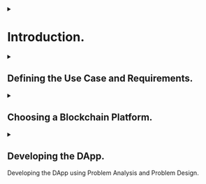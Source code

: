 <details>
<summary>

# Introduction.
</summary>

Welcome to my NFT auction workshop! This workshop will teach you the basics of programming a NFT auction using the reach programming language. Reach is a powerful and easy to use programming language that is perfect for creating NFT auctions. This workshop will cover the following topics:

1. Common Terminologies.

1. Define the use case and requirements for the DApp.

2. Choose a suitable blockchain platform on which to build the DApp.

3. Develop the DApp using the chosen blockchain platform’s programming language and tools.


I hope you enjoy this workshop!

In this workshop, we will be introducing the NFT auction workshop and the reach programming language.
> The purpose of the workshop is to walk you through the thought process that went into developing the DApp. If you are looking for a step-by-step approach, please refer to the [NFT Auction Tutorial](https://github.com/BMscis/reach-tutorial/blob/workshop/Documentation/Tutorial/Full/full.md).

Here are some of the key concepts that we will be repeating throughout the workshop:

## [What is Reach Programming Language](https://docs.reach.sh/rsh/)

The reach programming language is a language specifically designed for writing smart contracts on the blockchain. It is a statically typed, functional programming language that can be used on multiple blockchains with a focus on safety and security. 

## [What is an auction?]()

An auction is a process of buying and selling goods or services by offering them up for bid, taking bids, and then selling the item to the highest bidder.

## [What is a NFT?]()
a NFT is a non-fungible token. This means that each NFT is unique and not interchangeable with any other NFT.

## [What is a DApp?]()

 A DApp is a type of decentralized application that is governed by a set of rules encoded on the blockchain.

## [What is a smart contract?]()

A smart contract is a computer program that runs on the blockchain and automatically executes transactions when certain conditions are met.

## [What is a token?]()

A token is a digital asset that is used to represent a stake in a decentralized application. Tokens can be used to purchase goods and services, or to participate in governance.

## [What is a blockchain?]()

A blockchain is a distributed database that is used to store data in a secure and tamper-proof way. Blockchains are used to power decentralized applications.

</details>

<details>
<summary>

## Defining the Use Case and Requirements.       

</summary>
<p>
<ul>
<li>

## Use Cases

A NFT auction is a mechanism for exchanging NFTs between participants. The use case is to allow two or more parties to trade NFTs without the need for a third-party intermediary. The requirements are that the auction be secure, transparent, and efficient.
</li>
<li>

## Requirements.

- You will need [Reach Programming language](https://docs.nftworkshop.com/en/latest/getting-started.html) installed on your computer. We are going to use Reach for our backend contract.

- One of the advantages of Reach is that it can support multiple blockchains and can be compiled to [different programming languages](https://docs.reach.sh/guide/rpc/#guide-rpc). For simplicity we will use [Reach in JavaScript](https://docs.reach.sh/frontend/#ref-frontends). This means we will need [NodeJs](https://nodejs.org/en/) installed.
</li>
</ul>
</p>
</details>

<details>
<summary>

## Choosing a Blockchain Platform.        
</summary>
<p>

Reach is a programming language that supports multiple blockchains, including Algorand, Ethereum, and Conflux. This allows developers to create applications that can interact with multiple blockchain networks. This makes Reach a powerful tool for building cross-chain applications.

What this means is that we can write just one contract and let Reach deal with the complexities of deploying it to multiple blockchains.

You can learn more about that here:

👉 [Using Reach with multiple blockchains](https://docs.reach.sh/networks/#ref-network-algo)
</p>
</details>

<details>
<summary>

## Developing the DApp.        

Developing the DApp using Problem Analysis and Problem Design.
</summary>
<p>

<details>
<summary>

### Problem Analysis

Now that we have a basic understanding of the concepts we need to know, we can start to ask some critical questions.
</summary>
<p>

As a programmer we need to understand the problem that we are trying to solve. Here's a run through of the questions that pop up in my head.

1. What is the purpose of the auction?

> Our purpose is to create a DApp that autonomously runs a safe and secure auction that allows users to buy and sell items.

2. What is the value of the NFT being auctioned?

> The value of the NFT is determined by the owner of the NFT.

3. What is the minimum bid?

> For simplicity, we can use the asset price as the minimum bid.

4. What is the duration of the auction?

> The duration of the auction can be fixed or can be determined by the deployer of the DApp.

5. How will the auction be conducted?

> The auction will be conducted by the DApp itself.

6. What is the NFT being auctioned?

> Again, for simplicity, we will limit the auctioned NFT's to images.

7. How many bidders are there?

> Ideally, we would love to have as many bidders as possible.

10. When is the auction over?

> The auction will be over when the auction duration has elapsed.

11. How will the auction be secured?

> The auction will be secured using Reach programming language.
</p>

These questions are pertinent to the development of an internal conversation. However, 
because we are developing a DApp, we can reframe the problem by limiting the questions 
to defining the data that we expect the DApp to handle:

<details>
<summary>

#### Performing Data Analysis.

Turning the information, we know to data.
</summary>
<p>
<ol>
<li>


##### What information does the DApp need to track?


- The NFT being auctioned.

- The NFT price.

- The NFT amount.

- The auction duration.

- The NFT owner.

- The last bid.

- The latest bid.

- Bidder Address.
</li>
<li>


##### What information does the DApp need to display?


Each participant in the auction will require the following information:

- The NFT being auctioned.

- The NFT price.

- The NFT amount.

- The auction duration.

However, depending on the role of the participant, the auction may limit how much information each participant has access to.

If the participant is an auctioneer, for example, they can access functions that only they have access to. Such as:

- Adding an NFT to the contract.

- Deciding when the auction will start.


The bidder, on the other hand, does not need to know much. In fact, once a bidder joins the DApp, all they need to see is the highest bid price.
</li>
<li>


##### How should the app handle user input?


The DApp needs to differentiate private data and public data. Private data should only be accessible to a local computer while public data can be displayed
on the blockchain.
</li>

</ol>
</p>
</details>
<details>
<summary>

#### Functional Requirements.

In this section, we look at the functions provided by the Reach language that we can use to run the auction.
</summary>
<p>
<ol>
<li>


##### How can we create a new DApp in Reach.


We'll have to take a look at the Reach syntax to conform to the methods available to us?
</li>
<li>


##### How will we send the NFT to the contract?


To ensure that the DApp is truly decentralized, we'll need the deployer to forfeit ownership of the NFT until the 
auction is over.
</li>
<li>


##### How can we publish the NFT being auctioned to the blockchain.


We'll have to make the NFT information public to all participants.
</li>
<li>


##### How can we allow a bidder to OPT-IN to the DApp.


There has to be a frontend mechanism that allows the bidder to opt-in to the DApp
and place a bid.
</li>
<li>


##### How will we perform transfers?


Once the auction is done, we'll need to transfer the highest bid to the Auctioneer and the NFT to the winner.
</li>
</ol>
</p>
</details>
<details>
<summary>

#### Consensus Mechanisms.

We'll also need to look at what Reach offers when it comes to consensus.
</summary>
<p>

Reaching consensus means that all parties involved in a decision-making process agree on a course of action. This can be difficult to achieve, especially when there are multiple stakeholders with different interests and goals. However, consensus can be reached through careful deliberation and compromise.

<ol>
<li>


##### How can we ensure that the auction is conducted in a safe and secure manner?

</li>
<li>


##### How can we secure data that is private?

</li>
<li>


##### How can we run an open auction on the blockchain?

</li>
</ol>
</p>
</details>
</details>

<details>
<summary>

### Problem Design

Let us attempt to respond to the questions raised at [Problem Analysis](#problem-analysis).
</summary>
<p>

The goal of this workshop is to establish a NFT auction and have bidders race to see who can make the biggest bid in the shortest amount of time.

Let's go through some of the questions we need to address before we can start designing the DAPP.

#
<ol>

<li>

<details>
<summary>

#### [In which programming language will we build our DAPP?]()


[Reach](https://docs.reach.sh/#reach-top) is a domain-specific language for developing distributed applications. 
</summary>

<ol>
<li>
<details>
<summary>


##### [Reach Module](https://docs.reach.sh/rsh/module/)


The [Reach Module](https://docs.reach.sh/rsh/module/) must begin with a `version type` on the first line and stored in a `index.rsh` file.

</summary>
<p>

> index.rsh

```javascript
'reach 0.1';
```

> [Reach Syntax](https://docs.reach.sh/model/#ref-model-syntax) is written in **JavaScript** syntax.
</p>
</details>

</li>

<li>
<details>
<summary>


##### [Reach App](https://docs.reach.sh/rsh/module/#ref-programs-module-exprs).


The [Reach App](https://docs.reach.sh/rsh/module/#ref-programs-module-exprs) specifies the DAPP in it's entirety. It is the body of the DAPP.
</summary>
<p>

Reach uses [Module-level Identifiers](https://docs.reach.sh/rsh/module/#ref-programs-export) such as [export](https://docs.reach.sh/rsh/module/#ref-programs-export) to identify the module to be compiled.

> index.rsh

```javascript
export const main = Reach.App(() => {
  //DAPP body.
})
```

> The'main' function will contain all the functions we want to perform.
</p>
</details>

</li>

<li>
<details>
<summary>


##### [Reach Participant](https://docs.reach.sh/rsh/module/#ref-programs-module-exprs).


A [Participant](https://docs.reach.sh/model/#term_participant) is a logical actor that participates in a DAPP and is assigned an address on the consensus network. A Reach participant is capable of storing persistent data on the local state.
</summary>
<p>

> index.rsh

```javascript
export const main = Reach.App(() => {
  //DAPP body.
  const Auctioneer = Participant('Auctioneer', {
      //Auctioneer body
  });
})
```

> All the functions that the 'auctioneer' will need to perform will be housed within the 'Auctioneer body.'
</p>
</details>

</li>

<li>
<details>
<summary>


##### [Reach API](https://docs.reach.sh/rsh/appinit/#rsh_API).


A [Reach API](https://docs.reach.sh/rsh/appinit/#rsh_API) is a group of [Reach Participants](https://docs.reach.sh/rsh/module/#ref-programs-module-exprs) competing in a DAPP to achieve the same goal.
</summary>
<p>

> index.rsh

```javascript
export const main = Reach.App(() => {
  //DAPP body.
  const Bidder = API('Bidder', {
      //Bidder interface.
  });
})
```
> The primary distinction between a 'Reach Participant' and a 'Reach API' is that the latter can be called from the actors' frontend.

> The 'Bidder Interface' will contain all the functions that the 'bidder' will need to perform.
</p>
</details>

</li>

</ol>

</details>

</li>

<li>

<details>
<summary>

#### [Thinking Data Analysis.](#performing-data-analysis)

To decide which types to use to represent our data, we can use reach [Types](https://docs.reach.sh/rsh/compute/#ref-programs-types).
</summary>

We can examine our expected input and output and attempt to convert all of that information to [Reach Types.](https://docs.reach.sh/rsh/compute/#ref-programs-types)
<ol>

<li>
<details>
<summary>



##### Processing Output Data



Let's look at the `Reach Types` that we'll be using to represent our output data.
</summary>
<p>


##### Announcing a winner at the end of the auction.


- We will need the participant to learn new information in order to announce a winner:

  1. The winning bid.

  2. The Winner.


- How do we represent these two pieces of data in a DAPP?

  1. The winning bid can be represented by a [UInt type](https://docs.reach.sh/rsh/compute/#rsh_UInt).

  2.  The winner can be represented by a [Address type](https://docs.reach.sh/rsh/compute/#rsh_Address).


</p>
</details>
</li>

<li>

<details>
<summary>


##### Processing Input Data

##


Let's look at the 'Reach Types' we'll be using to represent our input data.
</summary>
<p>


##### Adding the NFT for the auction.


- We will need the following data to add a NFT to the contract:

  1. The NFT ID.

  2. The NFT price / starting bid.

  3. The auction duration.


- How can we represent this information in a DAPP ?

  1. To represent the NFT ID, we can use a [Token type](https://docs.reach.sh/rsh/compute/#rsh_Token).

  2. Because the price is a number, we can represent it with a [UInt type](https://docs.reach.sh/rsh/compute/#rsh_UInt).

  3. We can represent the auction duration with a [UInt type](https://docs.reach.sh/rsh/compute/#rsh_UInt), which will represent block height rather than actual time.


</p>
</details>

</li>
</ol>

</details>

</li>


<li>

<details>
<summary>

#### [Testing Functional Requirements.](#functional-requirements)

To decide which types to use to represent our data, we can use the Reach [Functions type](https://docs.reach.sh/rsh/compute/#rsh_Fun).
</summary>

Reach [Functions type](https://docs.reach.sh/rsh/compute/#rsh_Fun) will be useful for more efficiently arranging input and output data.

<ol>

<li>
<details>
<summary>


##### Output Functions.



Output functions that will notify our frontend.
</summary>
<p>
<ol>

<li>


##### [At the end of the auction, a winner is announced.](#show-outcome)


- We will need the participant to learn new information in order to announce a winner:

  1. The winning bid.

  2. The Winner.


- We've already established how to represent data; now let's look at how to send this information to the frontend.

```javascript

//showOutcone function.
showOutcome: Fun([Address, UInt], Null),

```

`showOutcome` is a function that does not expect a return value and sends the `[Address, UInt]` which are the '[winner, winning bid]' to the frontend.
</li>

<li>


##### [Transferring the NFT to the winner.](#transfer-nft)


- We will need to transfer the NFT from the contract to the winner once the auction is completed.

- Reach provides a [Transfer function](https://docs.reach.sh/rsh/compute/#rsh_transfer), which is a consensus step that instructs the contract to send a token to the specified address.

```javascript

transfer(`UInt`,`Token`).to(`Address`);
```

When a condition is met, `transfer` takes a `amount` (`UInt`), a `Token`, and transfers the amount to an `Address`.
</li>
<li>


##### [Transferring the highest bid to the auctioneer.](#transfer-amount)


- Once the auction is over, we must transfer the highest bid to the auctioneer.

- Reach provides a [Transfer function](https://docs.reach.sh/rsh/compute/#rsh_transfer), which is a consensus step that instructs the contract to send a token to the specified address.

```javascript

transfer(`UInt`).to(`Address`);
```

When a condition is met, `transfer` takes a `amount` (`UInt`) and transfers it to a `Address`.
</li>
</ol>

</p>
</details>
</li>

<li>
<details>
<summary>


##### Input Functions.



Input functions will be used to inform our frontend about what the backend expects, as well as to call backend functions from the frontend.
</summary>
<p>
<ol>

<li>


##### [Receiving the NFT to be auctioned from the frontend.](#get-sale)


Because it is the auctioneers' responsibility to include the NFT in the contract, we will ensure that only the Auctioneer is capable of setting the NFT.

We can use an 'interact' function to obtain information from the frontend whenever a participant backend requires it.

Here is the information we will require from the auctioneer:

1. The NFT ID.

2. The NFT price / starting bid.

3. The auction duration.


- We've already determined how to represent the data; now let's look at how to get this information from the frontend.

```javascript
//getSale function
  getSale: Fun([],[Token, UInt, UInt]),
```

`getSale` function expects the [Token, UInt, UInt]/([nftId, price, auctionTime]) from the frontend.

Reach also includes an [Object](https://docs.reach.sh/rsh/compute/#rsh_Object) type for nesting other types.

```javascript
Object({
  nftId: Token,
  minBid: UInt,
  lenInBlocks: UInt,
})
```

Let's add this to the function:

```javascript
getSale: Fun([], Object({
  nftId: Token,
  minBid: UInt,
  lenInBlocks: UInt,
}))
```
</li>

<li>


##### [Allowing a bidder to place a bid.](#place-bid)


- Bidders must also place a bid, i.e., call a bid function from the frontend.

```javascript

bid: Fun([UInt], Null),

```

`bid` expects a number from the frontend which a Bidder address will be attached to during the auction.
</li>

<li>


##### [Alerting when the auction is ready.](#auction-ready)


- When the auction is ready to begin, we can also notify the Auctioneer.

```javascript

auctionReady: Fun([], Null),

```

`auctionReady` notifies the Auctioneer frontend when the auction is ready.
</li>

</ol>

</p>
</details>
</li>
</ol>
</details>
</li>

<li>

<details>
<summary>

#### [Looking at Consensus Mechanisms.](#consensus-mechanisms)

Introduction to [Reach Steps](https://docs.reach.sh/rsh/step/)
</summary>

In this section, we will introduce new concepts that will help you understand how Reach works.

Reach can be in two states:
- Local step
- Consensus step

The majority of DAPPs include a creator, an actor, a wager, and a condition. Before a contract becomes autonomous, the creator publishes the wager and condition criteria. Once the creator has done this, they have no control over the outcome and cannot pause the contract once it has begun. The bidder can view the contract on the blockchain and decide whether to participate.

Local steps are performed locally by a single actor, whereas consensus steps are performed on the blockchain in consensus.
Local steps exist to ensure that each actor is unaware of what any other actor is up to in order to improve anonymity and security. 

If they choose to make the information public, they must go through a consensus step and publish it on the blockchain.
Consensus steps also ensure that the contract's core logic and conditions are run on the blockchain, where all active actors can see what is happening.

Let's go over the tasks that we'll need to complete in order to have a successful auction:
<ol>

<li>
<details>
<summary>


##### [Adding Actors]()

##


We've already decided [how we'll represent our data](#data-types), and we've established [functions that can be used](#functions) to get the necessary data; the last step is to incorporate the functions into classes that can perform logic and store states. They are referred to as [Participants](https://docs.reach.sh/rsh/appinit/#rsh_Participant) in Reach.
</summary>
<p>
<ol>

<li>


##### [Adding an Auctioneer Participant]()


- We saw how to collect data using input and output functions in the [functions](#functions) section; now let's add the necessary data to our auctioneer participant.

```javascript
const Auctioneer = Participant('Auctioneer', {
  //getSale function.
  getSale: Fun([], Object({
      nftId: Token,
      minBid: UInt,
      lenInBlocks: UInt,
  })),
  //auctionReady function.
  auctionReady: Fun([], Null),

  //seeBid function.
  seeBid: Fun([Address, UInt], Null),

  //showOutcome function.
  showOutcome: Fun([Address, UInt], Null),
});
```
- Here, we create an Auctioneer participant with the name 'Auctioneer' and the auction data.

- We used the [`getSale`](#get-sale) function to get the NFT data from the frontend.

- We used the [`auctionReady`](#auction-ready) function to notify the Auctioneer when the auction is ready.

- We used the [`seeBid`](#see-bid) function to notify the Auctioneer when a bidder has placed a bid.

- We used the [`showOutcome`](#show-outcome) function to notify the Auctioneer when the auction is over and who the winner is.

</li>

<li>


##### [Adding a Bidder Participant.]()


- A participant class will also be used for the bidder. However, unlike the Auctioneer, who is a single actor, we anticipate that multiple bidders will be added to the contract.

- Reach provides a way of representing multiple participants with the [Reach API](https://docs.reach.sh/rsh/appinit/#rsh_API) class.

- Consider the API to be a representation of multiple participants racing toward a common goal.

- In our case, we anticipate that Bidders will be able to [place a bid](#place-bid).

```javascript
const Bidder = API('Bidder', {
  //Bidder interface.
  bid: Fun([UInt], Tuple(UInt,Address, UInt)),
});
```
- A Bidder interface is available for representing multiple bidders.

- Each bidder will have a [bid](#place-bid) function through which they can place a bid.

> One benefit of the Reach API is that functions can be called from the frontend.

</li>

</ol>

</p>
</details>
</li>

<li>
<details>
<summary>



##### [Initializing the contract.](https://docs.reach.sh/rsh/appinit/#init)

##


What happens after the actors/participants are created.
</summary>
<p>

So far we've only discussed the API and the Participant. However, there are
other [Reach interfaces](https://docs.reach.sh/rsh/appinit/#ref-programs-appinit-exprs) that we have not covered include [Views](https://docs.reach.sh/rsh/appinit/#ref-programs-appinit-view) and [Events](https://docs.reach.sh/rsh/appinit/#rsh_Events).

These interfaces represent which functions and classes the frontend should replicate and should be placed before the 'init()' statement.

```javascript

const newParticipant = Participant(participantName, participantInteractInterface)

const newAPI = API(APIName, APIInteractInterface)

const newView = View(ViewName, ViewInteractInterface)

const newEvent = Events(EventName, EventInteractInterface)

init()

// Consensus step or local step.
```
`init()` symbolizes the beginning of the DApp to be compiled. In other words, anything that follows the `init` statement is either a local step or a consensus step.
</p>
</details>
</li>

<li>
<details>
<summary>



##### [Using Local Steps.](https://docs.reach.sh/model/#term_local%20step)

##


What follows the 'init()' statement.
</summary>
<p>

<ul>
<li>


##### [Local Private](https://docs.reach.sh/model/#p_33) Step.

When the 'init()' statement is executed, the DApp enters a [local private](https://docs.reach.sh/model/#p_33) step.
This means that any information accessed is only available on the participant's local machine.
</li>
<li>


##### [Local Public](https://docs.reach.sh/model/#p_33) Step.

Local private is not very useful if we have information that we need other actors to access, such as NFT data.
So, how do we make the transition from local private to local public?

- To accomplish this, we use [Reach declassify](https://docs.reach.sh/rsh/local/#rsh_declassify).

> [Reach declassify](https://docs.reach.sh/rsh/local/#rsh_declassify) allows you to send data from the frontend to the backend. To get the NFT information from the frontend, let's test this with the 'Auctioneer' participants' ['getSale'](#get-sale) function.

```javascript
//declassify function.
Auctioneer.only(() => {
  const {nftId, minBid, lenInBlocks} = declassify(interact.getSale());
});
```
- `Auctioneer.[only]()` function makes sure that only the `Auctioneer` i.e., the creator of the contract, can access this function.

- `interact` is a function used to get information from the frontend.

- `declassify` makes the information public.

> Here, we are interacting with the `Auctioneer` frontend and `await`ing the result (const {nftId, minBid, lenInBlocks}).

The information is public but it's still local. Let's move to a consensus step to publicize the information on the contract.
</li>
</ul>


</p>
</details>
</li>

<li>
<details>
<summary>



##### [Using Consensus Steps.](https://docs.reach.sh/rsh/consensus/#ref-programs-consensus)

##


Publishing information onto the contract.
</summary>
<p>

Reach provides a few mechanisms that can assist us in moving from a local step to a consensus step.

<ol>
<li>


##### [Publish](https://docs.reach.sh/rsh/consensus/)


We can use [Reach Publish](https://docs.reach.sh/rsh/consensus/) to share NFT information with the contract during the consensus step.

```javascript
Auctioneer.publish(nftId, minBid, lenInBlocks);
```
- `Auctioneer.publish()` function makes sure that only the `Auctioneer` i.e., the creator of the contract, can publish this information 
onto the contract.
</li>

## 
> Using [Commit()](https://docs.reach.sh/rsh/consensus/#rsh_commit)

Once in a consensus step, we can use [Commit()] to return to a local step (https://docs.reach.sh/rsh/consensus/#rsh_commit).

How does this help the integrity of the DApp?
- Security reasons

We use commit to ensure that we are back in a 'local private' state before performing sensitive functions like contract payments.

```javascript

commit();

```

<li>


##### [Pay](https://docs.reach.sh/rsh/step/#rsh_pay)


We can now transfer the NFT from the Auctioneer to the contract because we are back in a 'local private' step.

```javascript
Auctioneer.pay([[1, nftId]])
```
- The `Auctioneer.pay()` function ensures that only the `Auctioneer`, i.e., the contract's creator, can pay.
- We are submitting one NFT Token for auction to the contract.
</li>

> Because an NFT should be unique, we send [1] NFT. Rather than sending the 'UInt 1' directly, we can store the information in a variable.

```javascript
const amt = 1;
```

Then, Pay becomes :
```javascript
Auctioneer.pay([[amt, nftId]])
```

The DApp now has the information it needs to conduct an auction. The auction logic is all that remains. But first, let us inform the Auctioneer that the [auction is ready](#auction-ready).

```javascript
Auctioneer.interact.auctionReady();
```
</ol>
</p>
</details>
</li>

</ol>

</details>
</li>

<li>

<details>
<summary>

#### [What consensus transfer can we use for the auction ?](https://docs.reach.sh/guide/ctransfers/#guide-ctransfers)

Now let's take a look at the consensus transfer that we can use for the auction.
</summary>
<p>

When it comes to consensus transfer, or when multiple actors come together to agree on a single state, we can determine which consensus approach to use by asking ourselves a few [questions](https://docs.reach.sh/guide/ctransfers/#p_10):

1. How many participants can act at a particular time?

2. How many things can be done?

3. How many times can it be done?

##

We could use [Pay](https://docs.reach.sh/rsh/step/#publish—-pay—-when—and—timeout) to transfer tokens to the contract if there was only one participant. However, because multiple bidders are expected to compete, we can use a [Reach Race](https://docs.reach.sh/rsh/step/#rsh_race).
A reach race allows multiple actors to compete for the publication of a consensus step. 

However, there is a problem with this solution; the race function only runs once, and we need to allow bidders to place as many bids as they want as long as two conditions are met:

- The bid is placed before timeout.

- The bid placed is larger than the last bid placed.

##

We need to put the race in a while loop that allows us to do this. A while loop that runs until timeout is reached.

Alternatively, [Reach Parallel Reduce](https://docs.reach.sh/rsh/consensus/#rsh_parallelReduce) can be used. In a parallel, actors are racing against the clock to publish data onto the contract.
Parallel reduce uses a while loop that resolves the auction to a single outcome or winner.

Parallel reduce is a recursive algorithm that generates a single winner from a tree of bidders.

```javascript
  const [winner] = parallelReduce([Auctioneer])
```

> The Auctioneer is the default winner before any bids are placed.

However, this is not a complete solution; for a closer look at the format, see [Reach Parallel Reduce](https://docs.reach.sh/rsh/consensus/#rsh_parallelReduce).
For now we're going to look at how we can use parallel reduce for the auction.

<ul>
<li>


##### [The Invariant](https://docs.reach.sh/rsh/consensus/#rsh_parallelReduce.invariant)


```javascript
.invatiant(balance() == 0)
```
After each iteration, the invariant is checked to ensure that the parallel reduce is still valid. We're checking to see if the balance is zero.
</li>
<li>


##### [The While loop](https://docs.reach.sh/rsh/consensus/#rsh_while)


```javascript
.while(lastConsensusTime() < timeOut)
```
The while loop is active as long as the [lastConsensusTime](https://docs.reach.sh/rsh/compute/#rsh_lastConsensusTime) is less than the time out value.
> The time of the last consensus step is represented by the lastConsensusTime (The last time a pay,publish or transfer was used).
</li>
</ul>
</p>
</details>
</li>

</ol>

</p>
</details>
</p>

</details>